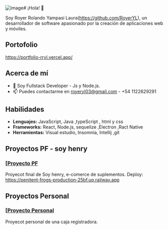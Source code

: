 ![image](https://github.com/user-attachments/assets/daf72ffc-ffe0-4ba8-b8c2-7513d0e71ccf)# ¡Hola! 👋

Soy Royer Rolando Yampasi Laura(https://github.com/RoyerYL), un desarrollador de software apasionado por la creación de aplicaciones web y móviles.

## Portofolio 
https://portfolio-rryl.vercel.app/

## Acerca de mí
- 🌱 Soy Fullstack Developer - Js y Node.js.
- 📫 Puedes contactarme en royeryl03@gmail.com - +54 1122629291

## Habilidades
- **Lenguajes:** JavaScript, Java ,typeScript , html y css
- **Frameworks:** React, Node.js, sequelize ,Electron ,Ract Native
- **Herramientas:** Visual estudio, Insomnia, Intellij ,git 

## Proyectos PF - soy henry
### [[Proyecto PF]([https://github.com/TuNombre/Proyecto1](https://github.com/RoyerYL/Caja-registradora-1](https://github.com/Angl098/optimotech-front)))
Proyecot final de Soy henry, e-comerce de suplementos.
Deploy: https://penitent-frogs-production-25bf.up.railway.app


## Proyectos Personal
### [[Proyecto Personal](https://github.com/TuNombre/Proyecto1](https://github.com/RoyerYL/Caja-registradora-1))
Proyecot personal de una caja registradora.

